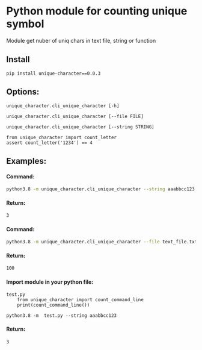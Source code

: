 # Python module for counting unique symbol

Module get nuber of uniq chars in text file, string or function

## Install
```
pip install unique-character==0.0.3
```

## Options:
```
unique_character.cli_unique_character [-h] 
```
```
unique_character.cli_unique_character [--file FILE] 
```
```
unique_character.cli_unique_character [--string STRING]
```
```
from unique_character import count_letter
assert count_letter('1234') == 4
```
## Examples:

#### Command:
```bash
python3.8 -m unique_character.cli_unique_character --string aaabbcc123
```
#### Return:
```bash
3
```

#### Command:
```bash
python3.8 -m unique_character.cli_unique_character --file text_file.txt
```
#### Return:
```bash
100
```

#### Import module in your python file:
```
test.py
    from unique_character import count_command_line
    print(count_command_line())

python3.8 -m  test.py --string aaabbcc123

```
#### Return:
```
3
```